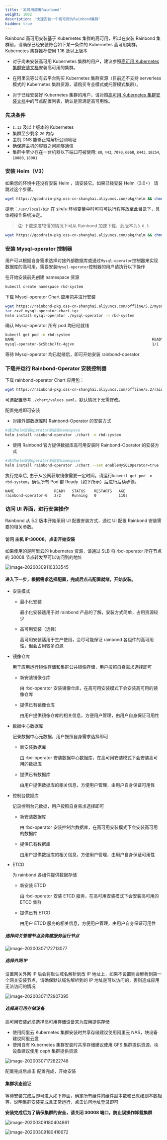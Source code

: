 ```yaml
---
title: '高可用部署Rainbond'
weight: 1002
description: '快速安装一个高可用的Rainbond集群'
hidden: true
---
```


Rainbond 高可用安装基于 Kubernetes 集群的高可用，所以在安装 Rainbond 集群前，请确保已经安装符合如下某一条件的 Kubernetes 高可用集群，Kubernetes 集群推荐使用 1.16 及以上版本

- 对于尚未安装高可用 Kubernetes 集群的用户，建议参照[高可用 Kubernetes 集群安装文档](../../user-operations/install/kubernetes-install)安装高可用的集群。

- 在阿里云等公有云平台购买 Kubernetes 集群资源（目前还不支持 serverless 模式的 Kubernetes 集群资源，请购买专业模式或托管模式集群）。

- 对于已经安装好 Kubernetes 集群的用户，请对照[高可用 Kubernetes 集群安装文档](../../user-operations/install/kubernetes-install)中的节点配置列表，确认是否满足高可用性。

### 先决条件

- `1.13` 及以上版本的 Kubernetes
- 集群至少剩余 `2G` 内存
- 主机 DNS 能够正常解析公网地址
- 确保跨主机的容器之间能够通信
- 集群中至少存在一台机器以下端口可被使用: `80`, `443`, `7070`, `6060`, `8443`, `10254`, `18080`, `18081`

### 安装 Helm（V3）

如果您的环境中还没有安装 Helm ，请安装它。如果已经安装 Helm（3.0+） 请跳过这个步骤。

```bash
wget https://goodrain-pkg.oss-cn-shanghai.aliyuncs.com/pkg/helm && chmod +x helm && mv helm /usr/local/bin/
```

提示：`/usr/local/bin` 在 `$PATH` 环境变量中时可将可执行程序放至此目录下，具体视操作系统决定。

> 注: 下载速度较慢的情况下可从 Rainbond 加速下载，此版本为`3.0.3`

```bash
wget https://goodrain-pkg.oss-cn-shanghai.aliyuncs.com/pkg/helm && chmod +x helm && mv helm /usr/local/bin/
```

### 安装 Mysql-operator 控制器

用户可以根据自身需求选择对接外部数据库或通过`Mysql-operator`控制器来实现数据库的高可用，需要安装`Mysql-operator`控制器的用户请执行以下操作

在开始安装前先创建 namespace 资源

```bash
kubectl create namespace rbd-system
```

下载 Mysql-operator Chart 应用包并进行安装

```bash
wget https://rainbond-pkg.oss-cn-shanghai.aliyuncs.com/offline/5.2/mysql-operator-chart.tgz
tar zxvf mysql-operator-chart.tgz
helm install mysql-operator ./mysql-operator -n rbd-system
```

确认 Mysql-operator 所有 pod 均已经就绪

```bash
kubectl get pod -n rbd-system
NAME                                                              READY   STATUS    RESTARTS   AGE
mysql-operator-6c5bcbc7fc-4gjvn                                   1/1     Running   0          5m7s
```

等待 Mysql-operator 均已就绪后，即可开始安装 rainbond-operator

### 下载并运行 Rainbond-Operator 安装控制器

下载 rainbond-operator Chart 应用包：

```bash
wget https://rainbond-pkg.oss-cn-shanghai.aliyuncs.com/offline/5.2/rainbond-operator-chart-v5.2.0-release.tgz && tar xvf rainbond-operator-chart-v5.2.0-release.tgz
```

可选配置参考 `./chart/values.yaml`，默认情况下无需修改。

配置完成即可安装

- 对接外部数据库时 Rainbond-Operator 的安装方式

```bash
#通过helm安装operator到指定namespace
helm install rainbond-operator ./chart -n rbd-system
```

- 使用 Rainbond 官方提供数据库高可用安装时 Rainbond-Operator 的安装方式

```bash
#通过helm安装operator到指定namespace
helm install rainbond-operator ./chart --set enableMySQLOperator=true -n rbd-system
```

执行完毕后, 由于从公网获取镜像需要一定时间，请运行`kubectl get pod -n rbd-system`，确认所有 Pod 都 Ready（如下所示）后进行后续步骤。

```
NAME                  READY   STATUS    RESTARTS   AGE
rainbond-operator-0   2/2     Running   0          110s
```

### 访问 UI 界面，进行安装操作

Rainbond 从 5.2 版本开始采用 UI 配置安装方式，通过 UI 配置 Rainbond 安装需要的相关参数。

#### 访问 **主机 IP:30008**，点击开始安装

如果使用的是阿里云的 kubernetes 资源，请通过 SLB 将 rbd-operator 所在节点的 30008 节点转发至可以访问到的地址

![image-20200309110333545](https://grstatic.oss-cn-shanghai.aliyuncs.com/images/docs/5.2/user-operations/install/install.jpg)

#### 进入下一步，根据需求选择配置，完成后点击配置就绪，开始安装。

- 安装模式

  - 最小化安装

    最小化安装适用于对 rainbond 产品的了解，安装方式简单，占用资源较少

  - 高可用安装（选择）

    高可用安装适用于生产使用，会尽可能保证 rainbond 各组件的高可用性，但会占用较多资源

- 镜像仓库

  用于应用运行镜像存储和集群公共镜像存储，用户按照自身需求选择即可

  - 新安装镜像仓库

    由 rbd-operator 安装镜像仓库，在高可用安装模式下会安装高可用的镜像仓库

  - 提供已有镜像仓库

    由用户提供镜像仓库的相关信息，方便用户管理，由用户自身保证可用性

- 数据中心数据库

  记录数据中心元数据，用户按照自身需求选择即可

  - 新安装数据库

    由 rbd-operator 安装数据中心数据库，在高可用安装模式下会安装高可用的数据库

  - 提供已有数据库

    由用户提供数据库的相关信息，方便用户管理，由用户自身保证可用性

- 控制台数据库

  记录控制台元数据，用户按照自身需求选择即可

  - 新安装数据库

    由 rbd-operator 安装控制台数据库，在高可用安装模式下会安装高可用的数据库

  - 提供已有数据库

    由用户提供数据库的相关信息，方便用户管理，由用户自身保证可用性

- ETCD

  为 rainbond 各组件提供数据存储

  - 新安装 ETCD

    由 rbd-operator 安装 ETCD 服务，在高可用安装模式下会安装高可用的 ETCD 集群

  - 提供已有 ETCD

    由用户 ETCD 服务的相关信息，方便用户管理，由用户自身保证可用性

##### 选择网关管理节点及构建服务运行节点

![image-20200307172713077](https://tva1.sinaimg.cn/large/00831rSTgy1gclhqm5kpkj31z20c0771.jpg)

##### 选择外网 IP

设置网关外网 IP 后会将默认域名解析到改 IP 地址上，如果不设置则会解析到第一个网关安装节点，请确保默认域名解析到的 IP 地址是可以访问的，否则造成应用无法访问的情况

![image-20200307172907395](https://tva1.sinaimg.cn/large/00831rSTgy1gclhsl7z0vj31z20b6gmm.jpg)

##### 选择高可用存储设备

高可用安装必须选择高可用存储设备来为应用提供存储

- 使用阿里云 Kubernetes 集群安装时共享存储建议使用阿里云 NAS，块设备建议阿里云盘
- 使用自有 Kubernetes 集群安装时共享存储建议使用 GFS 集群提供资源，块设备建议使用 ceph 集群提供资源

![image-20200307172822748](https://tva1.sinaimg.cn/large/00831rSTgy1gclhrtkf3qj31z20smdlb.jpg)

配置完成后点击 配置完成，开始安装

#### 集群状态验证

等待安装完成后即可进入如下界面，确定所有组件的组件副本数和已就绪副本数相等，说明集群安装完成且正常运行，点击访问地址登录即可

**安装完成后为了确保集群的安全，请关闭 30008 端口，防止误操作卸载集群**

![image-20200309180404861](https://tva1.sinaimg.cn/large/00831rSTly1gcnu1kw0z7j31ix0u0n1f.jpg)

![image-20200309180416672](https://tva1.sinaimg.cn/large/00831rSTly1gcnu1s6fp3j31z20s040z.jpg)
